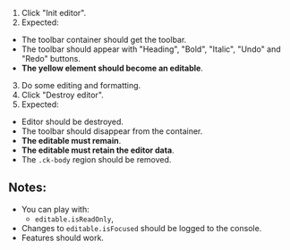 1. Click "Init editor".
2. Expected:
  * The toolbar container should get the toolbar.
  * The toolbar should appear with "Heading", "Bold", "Italic", "Undo" and "Redo" buttons.
  * **The yellow element should become an editable**.
3. Do some editing and formatting.
4. Click "Destroy editor".
5. Expected:
  * Editor should be destroyed.
  * The toolbar should disappear from the container.
  * **The editable must remain**.
  * **The editable must retain the editor data**.
  * The `.ck-body` region should be removed.

## Notes:

* You can play with:
  * `editable.isReadOnly`,
* Changes to `editable.isFocused` should be logged to the console.
* Features should work.
